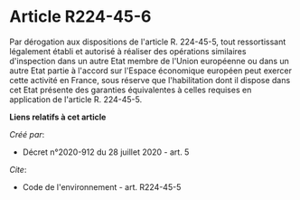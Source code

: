 # Article R224-45-6

Par dérogation aux dispositions de l'article R. 224-45-5, tout ressortissant légalement établi et autorisé à réaliser des
opérations similaires d'inspection dans un autre Etat membre de l'Union européenne ou dans un autre Etat partie à l'accord
sur l'Espace économique européen peut exercer cette activité en France, sous réserve que l'habilitation dont il dispose dans
cet Etat présente des garanties équivalentes à celles requises en application de l'article R. 224-45-5.

**Liens relatifs à cet article**

_Créé par_:

  - Décret n°2020-912 du 28 juillet 2020 - art. 5

_Cite_:

  - Code de l'environnement - art. R224-45-5
